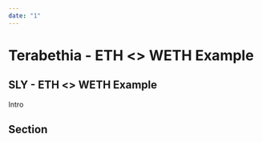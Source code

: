 ```yaml
---
date: "1"
---
```

# Terabethia - ETH <> WETH Example

## SLY - ETH <> WETH Example

Intro


## Section
